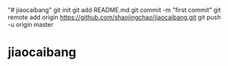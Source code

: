 "# jiaocaibang"  git init git add README.md git commit -m "first commit" git remote add origin https://github.com/shaojingchao/jiaocaibang.git git push -u origin master
# jiaocaibang
